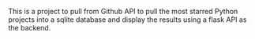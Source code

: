 This is a project to pull from Github API to pull the most starred Python projects into a sqlite database and display the results using a flask API as the backend.